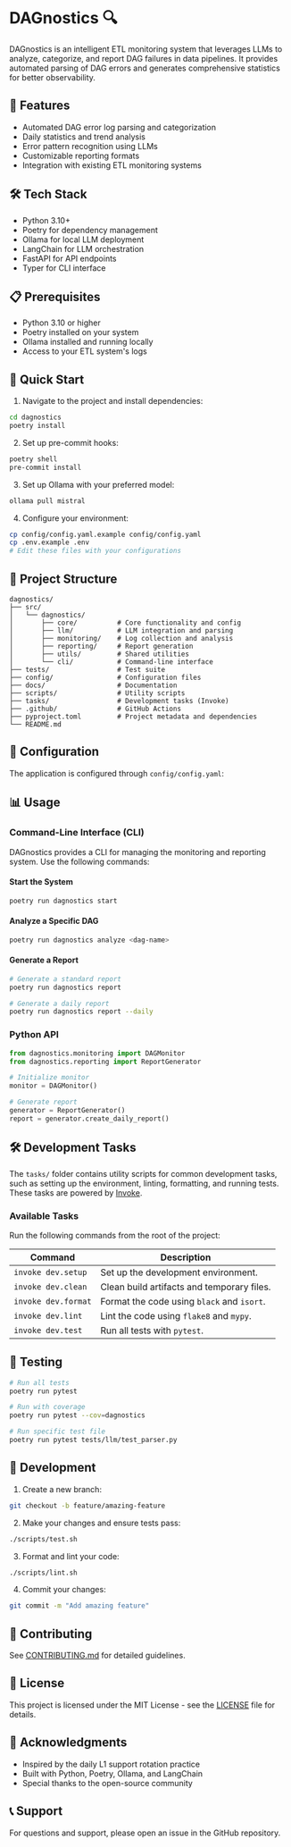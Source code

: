 # DAGnostics 🔍

DAGnostics is an intelligent ETL monitoring system that leverages LLMs to analyze, categorize, and report DAG failures in data pipelines. It provides automated parsing of DAG errors and generates comprehensive statistics for better observability.

## 🌟 Features

- Automated DAG error log parsing and categorization
- Daily statistics and trend analysis
- Error pattern recognition using LLMs
- Customizable reporting formats
- Integration with existing ETL monitoring systems

## 🛠 Tech Stack

- Python 3.10+
- Poetry for dependency management
- Ollama for local LLM deployment
- LangChain for LLM orchestration
- FastAPI for API endpoints
- Typer for CLI interface

## 📋 Prerequisites

- Python 3.10 or higher
- Poetry installed on your system
- Ollama installed and running locally
- Access to your ETL system's logs

## 🚀 Quick Start

1. Navigate to the project and install dependencies:
```bash
cd dagnostics
poetry install
```

2. Set up pre-commit hooks:
```bash
poetry shell
pre-commit install
```

3. Set up Ollama with your preferred model:
```bash
ollama pull mistral
```

4. Configure your environment:
```bash
cp config/config.yaml.example config/config.yaml
cp .env.example .env
# Edit these files with your configurations
```

## 📁 Project Structure

```
dagnostics/
├── src/
│   └── dagnostics/
│       ├── core/          # Core functionality and config
│       ├── llm/           # LLM integration and parsing
│       ├── monitoring/    # Log collection and analysis
│       ├── reporting/     # Report generation
│       ├── utils/         # Shared utilities
│       └── cli/           # Command-line interface
├── tests/                 # Test suite
├── config/                # Configuration files
├── docs/                  # Documentation
├── scripts/               # Utility scripts
├── tasks/                 # Development tasks (Invoke)
├── .github/               # GitHub Actions
├── pyproject.toml         # Project metadata and dependencies
└── README.md
```

## 🔧 Configuration

The application is configured through `config/config.yaml`:

## 📊 Usage

### Command-Line Interface (CLI)

DAGnostics provides a CLI for managing the monitoring and reporting system. Use the following commands:

#### Start the System
```bash
poetry run dagnostics start
```

#### Analyze a Specific DAG
```bash
poetry run dagnostics analyze <dag-name>
```

#### Generate a Report
```bash
# Generate a standard report
poetry run dagnostics report

# Generate a daily report
poetry run dagnostics report --daily
```

### Python API

```python
from dagnostics.monitoring import DAGMonitor
from dagnostics.reporting import ReportGenerator

# Initialize monitor
monitor = DAGMonitor()

# Generate report
generator = ReportGenerator()
report = generator.create_daily_report()
```

## 🛠 Development Tasks

The `tasks/` folder contains utility scripts for common development tasks, such as setting up the environment, linting, formatting, and running tests. These tasks are powered by [Invoke](http://www.pyinvoke.org/).

### Available Tasks

Run the following commands from the root of the project:

| Command                  | Description                                      |
|--------------------------|--------------------------------------------------|
| `invoke dev.setup`       | Set up the development environment.             |
| `invoke dev.clean`       | Clean build artifacts and temporary files.      |
| `invoke dev.format`      | Format the code using `black` and `isort`.      |
| `invoke dev.lint`        | Lint the code using `flake8` and `mypy`.        |
| `invoke dev.test`        | Run all tests with `pytest`.                    |

## 🧪 Testing

```bash
# Run all tests
poetry run pytest

# Run with coverage
poetry run pytest --cov=dagnostics

# Run specific test file
poetry run pytest tests/llm/test_parser.py
```

## 📝 Development

1. Create a new branch:
```bash
git checkout -b feature/amazing-feature
```

2. Make your changes and ensure tests pass:
```bash
./scripts/test.sh
```

3. Format and lint your code:
```bash
./scripts/lint.sh
```

4. Commit your changes:
```bash
git commit -m "Add amazing feature"
```

## 🤝 Contributing

See [CONTRIBUTING.md](docs/contributing.md) for detailed guidelines.

## 📄 License

This project is licensed under the MIT License - see the [LICENSE](LICENSE) file for details.

## 🙏 Acknowledgments

- Inspired by the daily L1 support rotation practice
- Built with Python, Poetry, Ollama, and LangChain
- Special thanks to the open-source community

## 📞 Support

For questions and support, please open an issue in the GitHub repository.
